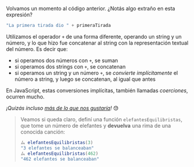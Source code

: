Volvamos un momento al código anterior. ¿Notás algo extraño en esta expresión?

```javascript
"La primera tirada dio " + primeraTirada
```

Utilizamos el operador `+` de una forma diferente, operando un string y un número, y lo que hizo fue concatenar al string con la representación textual del número. Es decir que:

* si operamos dos números con `+`, se suman
* si operamos dos strings con `+`, se concatenan
* si operamos un string y un número `+`, se _convierte implícitamente_ el número a string, y luego se concatenan, al igual que antes

En JavaScript, estas conversiones implícitas, también llamadas _coerciones_, ocurren mucho.

_¡Quizás incluso [más de lo que nos gustaría](https://archive.org/details/wat_destroyallsoftware)!_ :sweat:

> Veamos si queda claro, definí una función `elefantesEquilibristas`, que tome un número de elefantes y **devuelva** una rima de una conocida canción:
>
> ```javascript
> ム elefantesEquilibristas(3)
> "3 elefantes se balanceaban"
> ム elefantesEquilibristas(462)
> "462 elefantes se balanceaban"
> ```
>